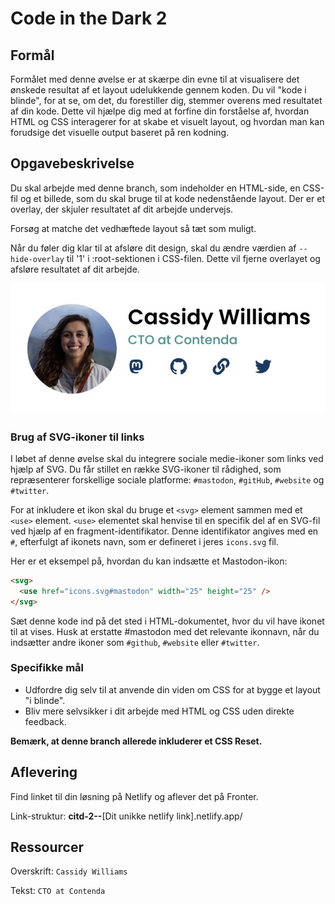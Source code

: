 # **Code in the Dark 2**

## Formål

Formålet med denne øvelse er at skærpe din evne til at visualisere det ønskede resultat af et layout udelukkende gennem koden. Du vil "kode i blinde", for at se, om det, du forestiller dig, stemmer overens med resultatet af din kode. Dette vil hjælpe dig med at forfine din forståelse af, hvordan HTML og CSS interagerer for at skabe et visuelt layout, og hvordan man kan forudsige det visuelle output baseret på ren kodning.

## Opgavebeskrivelse

Du skal arbejde med denne branch, som indeholder en HTML-side, en CSS-fil og et billede, som du skal bruge til at kode nedenstående layout. Der er et overlay, der skjuler resultatet af dit arbejde undervejs.

Forsøg at matche det vedhæftede layout så tæt som muligt.

Når du føler dig klar til at afsløre dit design, skal du ændre værdien af `--hide-overlay` til '1' i :root-sektionen i CSS-filen. Dette vil fjerne overlayet og afsløre resultatet af dit arbejde.

![Code in the Dark 2](./assets/image.png)

### Brug af SVG-ikoner til links

I løbet af denne øvelse skal du integrere sociale medie-ikoner som links ved hjælp af SVG. Du får stillet en række SVG-ikoner til rådighed, som repræsenterer forskellige sociale platforme: `#mastodon`, `#gitHub`, `#website` og `#twitter`.

For at inkludere et ikon skal du bruge et `<svg>` element sammen med et `<use>` element. `<use>` elementet skal henvise til en specifik del af en SVG-fil ved hjælp af en fragment-identifikator. Denne identifikator angives med en `#`, efterfulgt af ikonets navn, som er defineret i jeres `icons.svg` fil.

Her er et eksempel på, hvordan du kan indsætte et Mastodon-ikon:

```html
<svg>
  <use href="icons.svg#mastodon" width="25" height="25" />
</svg>
```

Sæt denne kode ind på det sted i HTML-dokumentet, hvor du vil have ikonet til at vises. Husk at erstatte #mastodon med det relevante ikonnavn, når du indsætter andre ikoner som `#github`, `#website` eller `#twitter`.

### Specifikke mål

- Udfordre dig selv til at anvende din viden om CSS for at bygge et layout "i blinde".
- Bliv mere selvsikker i dit arbejde med HTML og CSS uden direkte feedback.

**Bemærk, at denne branch allerede inkluderer et CSS Reset.**

## Aflevering

Find linket til din løsning på Netlify og aflever det på Fronter.

Link-struktur: **citd-2--**[Dit unikke netlify link].netlify.app/

## Ressourcer

Overskrift: `Cassidy Williams`

Tekst: `CTO at Contenda`
